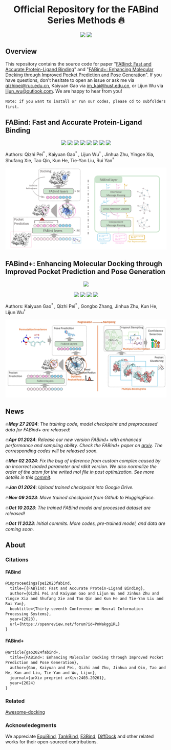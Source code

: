<h1 align="center">
Official Repository for the FABind Series Methods 🔥
</h1>

<div align="center">

[![](https://img.shields.io/badge/FABind-openreview-red?style=plastic&logo=GitBook)](https://openreview.net/forum?id=PnWakgg1RL)
[![](https://img.shields.io/badge/FABind+-arxiv2403.20261-red?style=plastic&logo=GitBook)](https://arxiv.org/abs/2403.20261)

</div>

## Overview

This repository contains the source code for paper "[FABind: Fast and Accurate Protein-Ligand Binding](https://arxiv.org/abs/2310.06763)" and "[FABind+: Enhancing Molecular Docking through Improved Pocket Prediction and Pose Generation](https://arxiv.org/abs/2403.20261)". If you have questions, don't hesitate to open an issue or ask me via <qizhipei@ruc.edu.cn>, Kaiyuan Gao via <im_kai@hust.edu.cn>, or Lijun Wu via <lijun_wu@outlook.com>. We are happy to hear from you!

`Note: if you want to install or run our codes, please cd to subfolders first.`

## FABind: Fast and Accurate Protein-Ligand Binding

<div align="center">

[![](https://img.shields.io/badge/FABind-arxiv2310.06763-red?style=plastic&logo=GitBook)](https://arxiv.org/abs/2310.06763)
[![](https://img.shields.io/badge/FABind-openreview-red?style=plastic&logo=GitBook)](https://openreview.net/forum?id=PnWakgg1RL)
[![](https://img.shields.io/badge/poster_page-blue?style=plastic&logo=googleslides)](https://neurips.cc/virtual/2023/poster/71739)
[![](https://img.shields.io/badge/project_page-blue?style=plastic&logo=internetcomputer)](https://fabind-neurips23.github.io)
[![](https://img.shields.io/badge/model-pink?style=plastic&logo=themodelsresource)](https://huggingface.co/QizhiPei/FABind_model) 
[![](https://img.shields.io/badge/dataset-zenodo-orange?style=plastic&logo=zenodo)](https://zenodo.org/records/11352521)
[![](https://img.shields.io/badge/awesome-docking-orange?style=plastic&logo=awesomelists)](https://github.com/KyGao/awesome-docking/tree/main)
[![](https://img.shields.io/badge/PyTorch-1.12+-ee4c2c?logo=pytorch&logoColor=white)](https://pytorch.org/get-started/locally/)

</div>

Authors: Qizhi Pei<sup>* </sup>, Kaiyuan Gao<sup>* </sup>, Lijun Wu<sup>† </sup>, Jinhua Zhu, Yingce Xia, Shufang Xie, Tao Qin, Kun He, Tie-Yan Liu, Rui Yan<sup>† </sup>

![](./FABind/imgs/pipeline.png)

## FABind+: Enhancing Molecular Docking through Improved Pocket Prediction and Pose Generation

<div align="center">

[![](https://img.shields.io/badge/FABind+-arxiv2403.20261-red?style=plastic&logo=GitBook)](https://arxiv.org/abs/2403.20261)

[![](https://img.shields.io/badge/model-pink?style=plastic&logo=themodelsresource)](https://huggingface.co/KyGao/FABind_plus_model) 
[![](https://img.shields.io/badge/dataset-zenodo-orange?style=plastic&logo=zenodo)](https://zenodo.org/records/11352521)
[![](https://img.shields.io/badge/awesome-docking-orange?style=plastic&logo=awesomelists)](https://github.com/KyGao/awesome-docking/tree/main)
[![](https://img.shields.io/badge/PyTorch-1.12+-ee4c2c?logo=pytorch&logoColor=white)](https://pytorch.org/get-started/locally/)

</div>

Authors: Kaiyuan Gao<sup>* </sup>, Qizhi Pei<sup>* </sup>, Gongbo Zhang, Jinhua Zhu, Kun He, Lijun Wu<sup>† </sup>

![](./FABind_plus/imgs/pipeline.jpg)

## News
🔥***May 27 2024***: *The training code, model checkpoint and preprocessed data for FABind+ are released!*

🔥***Apr 01 2024***: *Release our new version FABind+ with enhanced performance and sampling ability. Check the FABind+ paper on [arxiv](https://arxiv.org/abs/2403.20261). The corresponding codes will be released soon.*

🔥***Mar 02 2024***: *Fix the bug of inference from custom complex caused by an incorrect loaded parameter and rdkit version. We also normalize the order of the atom for the writed mol file in post optimization. See more details in this [commit](https://github.com/QizhiPei/FABind/commit/840631ce7957ffb9d24c71b2aa0258c93a0088e7).*

🔥***Jan 01 2024***: *Upload trained checkpoint into Google Drive.*

🔥***Nov 09 2023***: *Move trained checkpoint from Github to HuggingFace.*

🔥***Oct 10 2023***: *The trained FABind model and processed dataset are released!*

🔥***Oct 11 2023***: *Initial commits. More codes, pre-trained model, and data are coming soon.*

## About
### Citations
#### FABind
```
@inproceedings{pei2023fabind,
  title={{FAB}ind: Fast and Accurate Protein-Ligand Binding},
  author={Qizhi Pei and Kaiyuan Gao and Lijun Wu and Jinhua Zhu and Yingce Xia and Shufang Xie and Tao Qin and Kun He and Tie-Yan Liu and Rui Yan},
  booktitle={Thirty-seventh Conference on Neural Information Processing Systems},
  year={2023},
  url={https://openreview.net/forum?id=PnWakgg1RL}
}
```
#### FABind+
```
@article{gao2024fabind+,
  title={FABind+: Enhancing Molecular Docking through Improved Pocket Prediction and Pose Generation},
  author={Gao, Kaiyuan and Pei, Qizhi and Zhu, Jinhua and Qin, Tao and He, Kun and Liu, Tie-Yan and Wu, Lijun},
  journal={arXiv preprint arXiv:2403.20261},
  year={2024}
}
```

### Related
[Awesome-docking](https://github.com/KyGao/awesome-docking/tree/main)

### Acknowledegments
We appreciate [EquiBind](https://github.com/HannesStark/EquiBind), [TankBind](https://github.com/luwei0917/TankBind), [E3Bind](https://openreview.net/forum?id=sO1QiAftQFv), [DiffDock](https://github.com/gcorso/DiffDock) and other related works for their open-sourced contributions.
